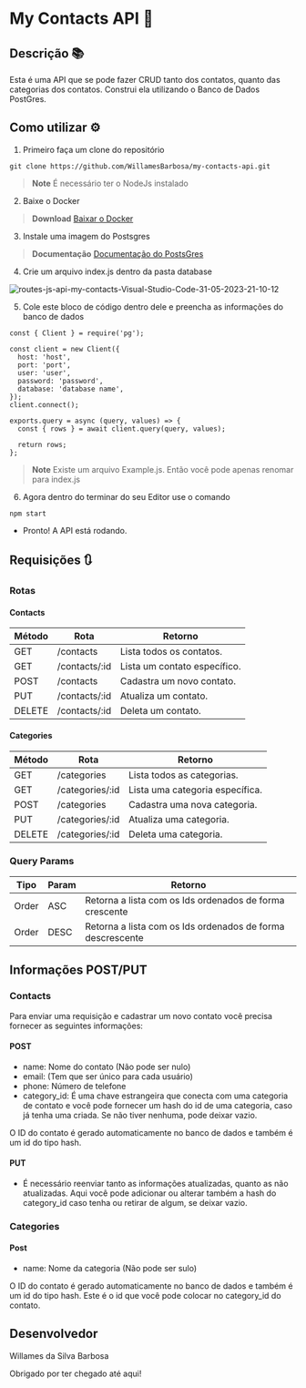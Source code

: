# My Contacts API 🚀

## Descrição 📚

Esta é uma API que se pode fazer CRUD tanto dos contatos, quanto das categorias dos contatos.
Construi ela utilizando o Banco de Dados PostGres.

## Como utilizar ⚙️

1. Primeiro faça um clone do repositório
```
git clone https://github.com/WillamesBarbosa/my-contacts-api.git
```
> **Note**
> É necessário ter o NodeJs instalado

2. Baixe o Docker

 > **Download**
 > [Baixar o Docker](https://docker.com/)

3. Instale uma imagem do Postsgres

 > **Documentação**
 >[Documentação do PostsGres](https://hub.docker.com/_/postgres)

4. Crie um arquivo index.js dentro da pasta database

 <img src="https://i.ibb.co/VYJkcNq/routes-js-api-my-contacts-Visual-Studio-Code-31-05-2023-21-10-12.png" alt="routes-js-api-my-contacts-Visual-Studio-Code-31-05-2023-21-10-12" border="0">

5. Cole este bloco de código dentro dele e preencha as informações do banco de dados

```
const { Client } = require('pg');

const client = new Client({
  host: 'host',
  port: 'port',
  user: 'user',
  password: 'password',
  database: 'database name',
});
client.connect();

exports.query = async (query, values) => {
  const { rows } = await client.query(query, values);

  return rows;
};

```

>**Note**
>Existe um arquivo Example.js. Então você pode apenas renomar para index.js

6. Agora dentro do terminar do seu Editor use o comando
```
npm start
```

* Pronto! A API está rodando.



## Requisições 🔃

### Rotas

#### Contacts

   | Método | Rota | Retorno |
   |---|---|---|
   | GET | /contacts | Lista todos os contatos. |
   | GET | /contacts/:id | Lista um contato específico. |
   | POST | /contacts | Cadastra um novo contato. |
   | PUT | /contacts/:id | Atualiza um contato. |
   | DELETE | /contacts/:id | Deleta um contato. |
   
#### Categories

   | Método | Rota | Retorno |
   |---|---|---|
   | GET | /categories | Lista todos as categorias. |
   | GET | /categories/:id | Lista uma categoria específica. |
   | POST | /categories | Cadastra uma nova categoria. |
   | PUT | /categories/:id | Atualiza uma categoria. |
   | DELETE | /categories/:id | Deleta uma categoria. |


### Query Params
 | Tipo | Param | Retorno|
   |---|---|---|
   | Order | ASC | Retorna a lista com os Ids ordenados de forma crescente |
   | Order | DESC | Retorna a lista com os Ids ordenados de forma descrescente |
   
## Informações POST/PUT

### Contacts

Para enviar uma requisição e cadastrar um novo contato você precisa fornecer as seguintes informações:

#### POST

* name: Nome do contato (Não pode ser nulo)
* email: (Tem que ser único para cada usuário)
* phone: Número de telefone
* category_id: É uma chave estrangeira que conecta com uma categoria de contato e você pode fornecer um hash do id de uma categoria, caso já tenha
uma criada. Se não tiver nenhuma, pode deixar vazio.

O ID do contato é gerado automaticamente no banco de dados e também é um id do tipo hash.

#### PUT

* É necessário reenviar tanto as informações atualizadas, quanto as não atualizadas. Aqui você pode adicionar ou alterar também a hash
do category_id caso tenha ou retirar de algum, se deixar vazio.

### Categories

#### Post

* name: Nome da categoria (Não pode ser sulo)

O ID do contato é gerado automaticamente no banco de dados e também é um id do tipo hash. Este é o id que você pode colocar no category_id do contato.


## Desenvolvedor

Willames da Silva Barbosa

Obrigado por ter chegado até aqui!
